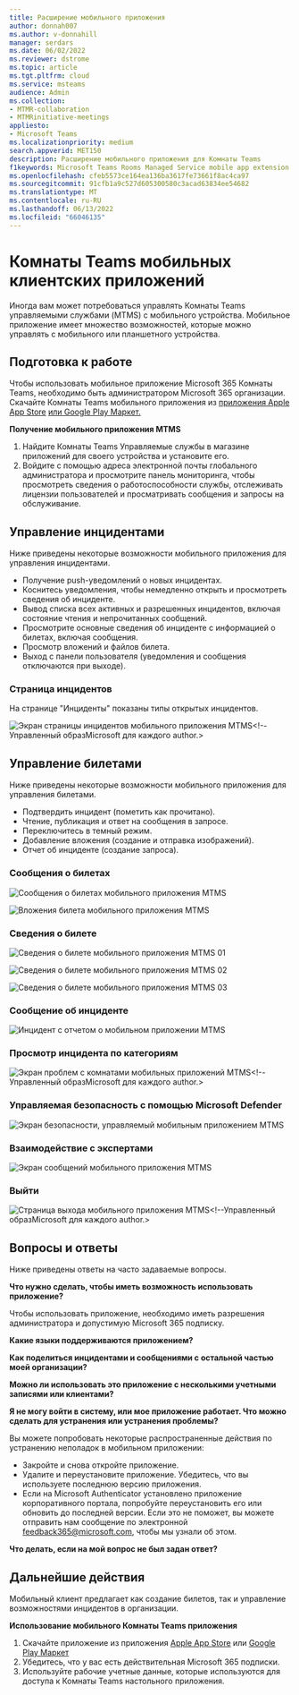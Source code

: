 ```yaml
---
title: Расширение мобильного приложения
author: donnah007
ms.author: v-donnahill
manager: serdars
ms.date: 06/02/2022
ms.reviewer: dstrome
ms.topic: article
ms.tgt.pltfrm: cloud
ms.service: msteams
audience: Admin
ms.collection:
- MTMR-collaboration
- MTMRinitiative-meetings
appliesto:
- Microsoft Teams
ms.localizationpriority: medium
search.appverid: MET150
description: Расширение мобильного приложения для Комнаты Teams
f1keywords: Microsoft Teams Rooms Managed Service mobile app extension
ms.openlocfilehash: cfeb5573ce164ea136ba3617fe73661f8ac4ca97
ms.sourcegitcommit: 91cfb1a9c527d605300580c3acad63834ee54682
ms.translationtype: MT
ms.contentlocale: ru-RU
ms.lasthandoff: 06/13/2022
ms.locfileid: "66046135"
---
```

# <a name="teams-rooms-mobile-client-application-features"></a>Комнаты Teams мобильных клиентских приложений

Иногда вам может потребоваться управлять Комнаты Teams управляемыми службами (MTMS) с мобильного устройства. Мобильное приложение имеет множество возможностей, которые можно управлять с мобильного или планшетного устройства.
## <a name="before-you-begin"></a>Подготовка к работе

Чтобы использовать мобильное приложение Microsoft 365 Комнаты Teams, необходимо быть администратором Microsoft 365 организации.
Скачайте Комнаты Teams мобильного приложения из [приложения Apple App Store](https://apps.apple.com/app/apple-store/id761397963?pt=80423&ct=docsaboutadminapp&mt=8) [или Google Play Маркет.](https://play.google.com/store/search?q=Microsoft%20Teams%20Rooms&c=apps)

**Получение мобильного приложения MTMS**

1. Найдите Комнаты Teams Управляемые службы в магазине приложений для своего устройства и установите его.
2. Войдите с помощью адреса электронной почты глобального администратора и просмотрите панель мониторинга, чтобы просмотреть сведения о работоспособности службы, отслеживать лицензии пользователей и просматривать сообщения и запросы на обслуживание.
## <a name="managing-incidents"></a>Управление инцидентами

Ниже приведены некоторые возможности мобильного приложения для управления инцидентами.

- Получение push-уведомлений о новых инцидентах.
- Коснитесь уведомления, чтобы немедленно открыть и просмотреть сведения об инциденте.
- Вывод списка всех активных и разрешенных инцидентов, включая состояние чтения и непрочитанных сообщений.
- Просмотрите основные сведения об инциденте с информацией о билетах, включая сообщения.
- Просмотр вложений и файлов билета.
- Выход с панели пользователя (уведомления и сообщения отключаются при выходе).

### <a name="incidents-page"></a>Страница инцидентов

На странице "Инциденты" показаны типы открытых инцидентов.

![Экран страницы инцидентов мобильного приложения MTMS](../media/mtms-extended-app-001.png)<!--Управленный образMicrosoft для каждого author.>

## <a name="managing-tickets"></a>Управление билетами
Ниже приведены некоторые возможности мобильного приложения для управления билетами.

- Подтвердить инцидент (пометить как прочитано).
- Чтение, публикация и ответ на сообщения в запросе.
- Переключитесь в темный режим.
- Добавление вложения (создание и отправка изображений).
- Отчет об инциденте (создание запроса).

### <a name="ticket-messages"></a>Сообщения о билетах

![Сообщения о билетах мобильного приложения MTMS](../media/mtms-extended-app-003.png)

![Вложения билета мобильного приложения MTMS](../media/mtms-extended-app-007.png)


### <a name="ticket-details"></a>Сведения о билете

![Сведения о билете мобильного приложения MTMS 01 ](../media/mtms-extended-app-002.png)

![Сведения о билете мобильного приложения MTMS 02](../media/mtms-extended-app-004.png)

![Сведения о билете мобильного приложения MTMS 03](../media/mtms-extended-app-009.png)


### <a name="report-an-incident"></a>Сообщение об инциденте

![Инцидент с отчетом о мобильном приложении MTMS](../media/mtms-extended-app-012.png)
### <a name="view-an-incident-by-category"></a>Просмотр инцидента по категориям

![Экран проблем с комнатами мобильных приложений MTMS](../media/mtms-extended-app-001.png)<!--Управленный образMicrosoft для каждого author.>
### <a name="managed-security-with-microsoft-defender"></a>Управляемая безопасность с помощью Microsoft Defender

![Экран безопасности, управляемый мобильным приложением MTMS](../media/mtms-extended-app-009.png)
### <a name="communication-with-experts"></a>Взаимодействие с экспертами
![Экран сообщений мобильного приложения MTMS](../media/mtms-extended-app-008.png)
### <a name="sign-out"></a>Выйти

![Страница выхода мобильного приложения MTMS](../media/mtms-extended-app-011.png)<!--Управленный образMicrosoft для каждого author.>
## <a name="frequently-asked-questions"></a>Вопросы и ответы

Ниже приведены ответы на часто задаваемые вопросы.

**Что нужно сделать, чтобы иметь возможность использовать приложение?**

Чтобы использовать приложение, необходимо иметь разрешения администратора и допустимую Microsoft 365 подписку.


**Какие языки поддерживаются приложением?**


**Как поделиться инцидентами и сообщениями с остальной частью моей организации?**


**Можно ли использовать это приложение с несколькими учетными записями или клиентами?**


**Я не могу войти в систему, или мое приложение работает. Что можно сделать для устранения или устранения проблемы?**

Вы можете попробовать некоторые распространенные действия по устранению неполадок в мобильном приложении:
- Закройте и снова откройте приложение.
- Удалите и переустановите приложение. Убедитесь, что вы используете последнюю версию приложения.
- Если на Microsoft Authenticator установлено приложение корпоративного портала, попробуйте переустановить его или обновить до последней версии. Если это не поможет, вы можете отправить нам сообщение по электронной feedback365@microsoft.com, чтобы мы узнали об этом.

**Что делать, если на мой вопрос не был задан ответ?**

## <a name="next-steps"></a>Дальнейшие действия

Мобильный клиент предлагает как создание билетов, так и управление возможностями инцидентов в организации.

**Использование мобильного Комнаты Teams приложения**

1. Скачайте приложение из приложения [Apple App Store]() или [Google Play Маркет]()
1. Убедитесь, что у вас есть действительная Microsoft 365 подписки.
1. Используйте рабочие учетные данные, которые используются для доступа к Комнаты Teams настольного приложения.
